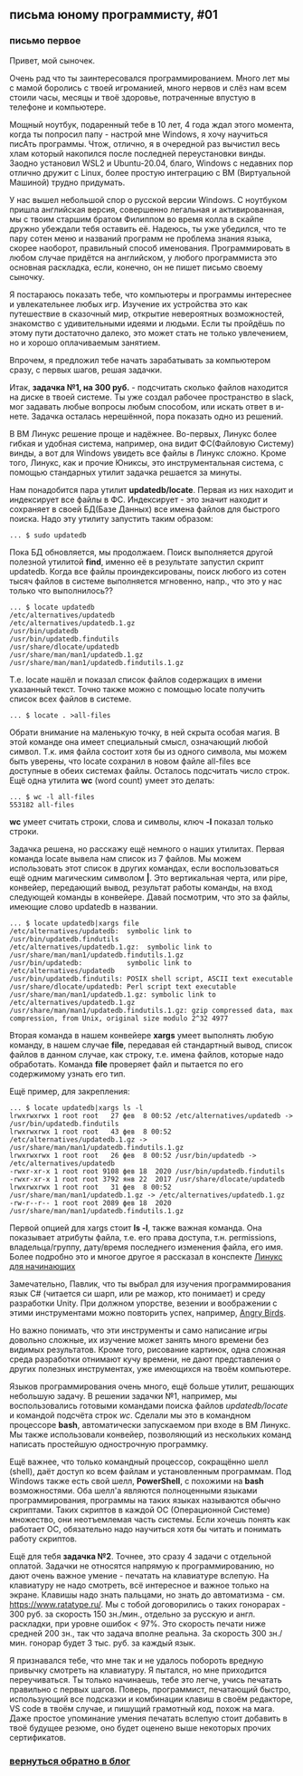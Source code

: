 ## письма юному программисту, #01

### письмо первое

Привет, мой сыночек.

Очень рад что ты заинтересовался программированием. Много лет мы с мамой
боролись с твоей игроманией, много нервов и слёз нам всем стоили часы,
месяцы и твоё здоровье, потраченные впустую в телефоне и компьютере.

Мощный ноутбук, подаренный тебе в 10 лет, 4 года ждал этого момента, когда
ты попросил папу - настрой мне Windows, я хочу научиться писАть программы.
Чтож, отлично, я в очередной раз вычистил весь хлам который накопился
после последней переустановки винды. Заодно установил WSL2 и Ubuntu-20.04,
благо, Windows с недавних пор отлично дружит с Linux, более простую
интеграцию с ВМ (Виртуальной Машиной) трудно придумать.

У нас вышел небольшой спор о русской версии Windows. С ноутбуком пришла
английская версия, совершенно легальная и активированная, мы с твоим старшим
братом Филиппом во время колла в скайпе дружно убеждали тебя оставить её.
Надеюсь, ты уже убедился, что те пару сотен меню и названий программ
не проблема знания языка, скорее наоборот, правильный способ именования.
Программировать в любом случае придётся на английском, у любого программиста
это основная раскладка, если, конечно, он не пишет письмо своему сыночку.

Я постараюсь показать тебе, что компьютеры и программы интереснее и
увлекательнее любых игр. Изучение их устройства это как путешествие
в сказочный мир, открытие невероятных возможностей, знакомство с
удивительными идеями и людьми. Если ты пройдёшь по этому пути достаточно
далеко, это может стать не только увлечением, но и хорошо оплачиваемым
занятием.

Впрочем, я предложил тебе начать зарабатывать за компьютером сразу,
с первых шагов, решая задачки.

Итак, **задачка №1, на 300 руб.** - подсчитать сколько файлов находится на
диске в твоей системе. Ты уже создал рабочее пространство в slack, мог
задавать любые вопросы любым способом, или искать ответ в и-нете. Задачка
осталась нерешённой, пора показать одно из решений.

В ВМ Линукс решение проще и надёжнее. Во-первых, Линукс более гибкая и
удобная система, например, она видит ФС(Файловую Систему) винды, а вот
для Windows увидеть все файлы в Линукс сложно. Кроме того, Линукс, как
и прочие Юниксы, это инструментальная система, с помощью стандарных
утилит задачка решается за минуты.

Нам понадобится пара утилит **updatedb/locate**. Первая из них находит
и индексирует все файлы в ФС. Индексирует - это значит находит
и сохраняет в своей БД(Базе Данных) все имена файлов для быстрого поиска.
Надо эту утилиту запустить таким образом:

    ... $ sudo updatedb

Пока БД обновляется, мы продолжаем. Поиск выполняется другой полезной
утилитой **find**, именно её в результате запустил скрипт updatedb. Когда
все файлы проиндексированы, поиск любого из сотен тысяч файлов в системе
выполняется мгновенно, напр., что это у нас только что выполнилось??

    ... $ locate updatedb
    /etc/alternatives/updatedb     
    /etc/alternatives/updatedb.1.gz
    /usr/bin/updatedb
    /usr/bin/updatedb.findutils
    /usr/share/dlocate/updatedb
    /usr/share/man/man1/updatedb.1.gz
    /usr/share/man/man1/updatedb.findutils.1.gz

Т.е. locate нашёл и показал список файлов содержащих в имени указанный текст.
Точно также можно с помощью locate получить список всех файлов в системе.

    ... $ locate . >all-files

Обрати внимание на маленькую точку, в ней скрыта особая магия. В этой команде
она имеет специальный смысл, означающий любой символ. Т.к. имя файла состоит
хотя бы из одного символа, мы можем быть уверены, что locate сохранил в новом
файле all-files все доступные в обеих системах файлы. Осталось подсчитать
число строк. Ещё одна утилита **wc** (word count) умеет это делать:

    ... $ wc -l all-files
    553182 all-files

**wc** умеет считать строки, слова и символы, ключ **-l** показал только строки.

Задачка решена, но расскажу ещё немного о наших утилитах. Первая команда
locate вывела нам список из 7 файлов. Мы можем использовать этот список
в других командах, если воспользоваться ещё одним магическим символом **|**.
Это вертикальная черта, или pipe, конвейер, передающий вывод, результат
работы команды, на вход следующей команды в конвейере. Давай посмотрим,
что это за файлы, имеющие слово updatedb в названии.

    ... $ locate updatedb|xargs file
    /etc/alternatives/updatedb:  symbolic link to /usr/bin/updatedb.findutils
    /etc/alternatives/updatedb.1.gz:  symbolic link to /usr/share/man/man1/updatedb.findutils.1.gz
    /usr/bin/updatedb:           symbolic link to /etc/alternatives/updatedb
    /usr/bin/updatedb.findutils: POSIX shell script, ASCII text executable
    /usr/share/dlocate/updatedb: Perl script text executable
    /usr/share/man/man1/updatedb.1.gz: symbolic link to /etc/alternatives/updatedb.1.gz
    /usr/share/man/man1/updatedb.findutils.1.gz: gzip compressed data, max compression, from Unix, original size modulo 2^32 4977


Вторая команда в нашем конвейере **xargs** умеет выполнять любую команду,
в нашем случае **file**, передавая ей стандартный вывод, список файлов в
данном случае, как строку, т.е. имена файлов, которые надо обработать.
Команда **file** проверяет файл и пытается по его содержимому узнать его тип.

Ещё пример, для закрепления:

    ... $ locate updatedb|xargs ls -l
    lrwxrwxrwx 1 root root   27 фев  8 00:52 /etc/alternatives/updatedb -> /usr/bin/updatedb.findutils
    lrwxrwxrwx 1 root root   43 фев  8 00:52 /etc/alternatives/updatedb.1.gz -> /usr/share/man/man1/updatedb.findutils.1.gz
    lrwxrwxrwx 1 root root   26 фев  8 00:52 /usr/bin/updatedb -> /etc/alternatives/updatedb
    -rwxr-xr-x 1 root root 9108 фев 18  2020 /usr/bin/updatedb.findutils
    -rwxr-xr-x 1 root root 3792 янв 22  2017 /usr/share/dlocate/updatedb
    lrwxrwxrwx 1 root root   31 фев  8 00:52 /usr/share/man/man1/updatedb.1.gz -> /etc/alternatives/updatedb.1.gz
    -rw-r--r-- 1 root root 2089 фев 18  2020 /usr/share/man/man1/updatedb.findutils.1.gz

Первой опцией для xargs стоит **ls -l**, также важная команда. Она показывает
атрибуты файла, т.е. его права доступа, т.н. permissions, владельца/группу,
дату/время последнего изменения файла, его имя. Более подробно это и многое
другое я рассказал в конспекте [Линукс для начинающих](https://ophilon.github.io/gomelug/articles/konspect.html)

Замечательно, Павлик, что ты выбрал для изучения программирования язык C#
(читается си шарп, или ре мажор, кто понимает) и среду разработки Unity.
При должном упорстве, везении и воображении с этими инструментами можно
повторить успех, например, [Angry Birds](https://habr.com/ru/company/nevosoft/blog/159803/).

Но важно понимать, что эти инструменты и само написание игры довольно
сложные, их изучение может занять много времени без видимых результатов.
Кроме того, рисование картинок, одна сложная среда разработки отнимают
кучу времени, не дают представления о других полезных инструментах,
уже имеющихся на твоём компьютере.

Языков программирования очень много, ещё больше утилит, решающих небольшую
задачу. В решении задачки №1, например, мы воспользовались готовыми командами
поиска файлов *updatedb/locate* и командой подсчёта строк *wc*. Сделали
мы это в командном процессоре **bash**, автоматически запускаемом при
входе в ВМ Линукс. Мы также использовали конвейер, позволяющий из нескольких
команд написать простейшую однострочную программку.

Ещё важнее, что только командный процессор, сокращённо шелл (shell), даёт
доступ ко всем файлам и установленным программам. Под Windows также есть
свой шелл, **PowerShell**, с похожими на **bash** возможностями. Оба шелл'а
являются полноценными языками программирования, программы на таких языках
называются обычно скриптами. Таких скриптов в каждой ОС (Операционной
Системе) множество, они неотъемлемая часть системы. Если хочешь понять
как работает ОС, обязательно надо научиться хотя бы читать и понимать
работу скриптов.

Ещё для тебя **задачка №2**. Точнее, это сразу 4 задачи с отдельной оплатой.
Задачки не относятся напрямую к программированию, но дают очень важное
умение - печатать на клавиатуре вслепую. На клавиатуру не надо смотреть,
всё интересное и важное только на экране. Клавишы надо знать пальцами,
но знать до автоматизма - см. <https://www.ratatype.ru/>.
Мы с тобой договорились о таких гонорарах - 300 руб. за скорость
150 зн./мин., отдельно за русскую и англ. раскладки, при уровне
ошибок < 97%. Это скорость печати ниже средней 200 зн.,
так что задача вполне реальна. За скорость 300 зн./мин. гонорар
будет 3 тыс. руб. за каждый язык.

Я признавался тебе, что мне так и не удалось побороть вредную привычку
смотреть на клавиатуру. Я пытался, но мне приходится переучиваться.
Ты только начинаешь, тебе это легче, учись печатать правильно с первых шагов.
Поверь, программист, печатающий быстро, использующий все подсказки и
комбинации клавиш в своём редакторе, VS code в твоём случае,
и пишущий грамотный код, похож на мага. Даже простое упоминание
умения печатать вслепую стоит добавить в твоё будущее резюме,
оно будет оценено выше некоторых прочих сертификатов.

###            **[вернуться обратно в блог](index.md)**
